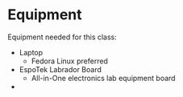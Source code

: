 # Equipment
Equipment needed for this class:

- Laptop
  - Fedora Linux preferred
- EspoTek Labrador Board
  - All-in-One electronics lab equipment board
- 